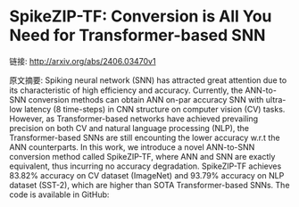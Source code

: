 # SpikeZIP-TF: Conversion is All You Need for Transformer-based SNN

链接: http://arxiv.org/abs/2406.03470v1

原文摘要:
Spiking neural network (SNN) has attracted great attention due to its
characteristic of high efficiency and accuracy. Currently, the ANN-to-SNN
conversion methods can obtain ANN on-par accuracy SNN with ultra-low latency (8
time-steps) in CNN structure on computer vision (CV) tasks. However, as
Transformer-based networks have achieved prevailing precision on both CV and
natural language processing (NLP), the Transformer-based SNNs are still
encounting the lower accuracy w.r.t the ANN counterparts. In this work, we
introduce a novel ANN-to-SNN conversion method called SpikeZIP-TF, where ANN
and SNN are exactly equivalent, thus incurring no accuracy degradation.
SpikeZIP-TF achieves 83.82% accuracy on CV dataset (ImageNet) and 93.79%
accuracy on NLP dataset (SST-2), which are higher than SOTA Transformer-based
SNNs. The code is available in GitHub:
